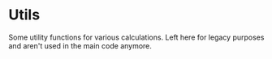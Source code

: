 # Utils

Some utility functions for various calculations. Left here for legacy
purposes and aren't used in the main code anymore.
